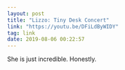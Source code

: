 ```yaml
---
layout: post
title: "Lizzo: Tiny Desk Concert"
link: "https://youtu.be/DFiLdByWIDY"
tag: link
date: 2019-08-06 00:22:57
---
```

She is just incredible. Honestly.